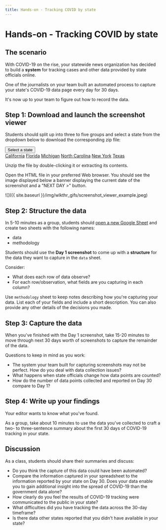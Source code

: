 ```yaml
---
title: Hands-on - Tracking COVID by state
---
```


# Hands-on - Tracking COVID by state

## The scenario

With COVID-19 on the rise, your statewide news organization has decided to build a **system** for tracking cases and other data provided by state officials online.

One of the journalists on your team built an automated process to capture your state's COVID-19 data page every day for 30 days.

It's now up to your team to figure out how to record the data.

## Step 1: Download and launch the screenshot viewer

Students should split up into three to five groups and select a state from the dropdown below to download the corresponding zip file:
<div class="dropdown text-center">
  <button class="btn btn-secondary dropdown-toggle"
          type="button" id="dropdownMenu1" data-toggle="dropdown"
          aria-haspopup="true" aria-expanded="false">
    Select a state
  </button>
  <div class="dropdown-menu" aria-labelledby="dropdownMenu1">
    <a class="dropdown-item" href="{{ site.baseurl }}/materials/screenshot_viewer/ca.zip">California</a>
    <a class="dropdown-item" href="{{ site.baseurl }}/materials/screenshot_viewer/fl.zip">Florida</a>
    <a class="dropdown-item" href="{{ site.baseurl }}/materials/screenshot_viewer/mi.zip">Michigan</a>
    <a class="dropdown-item" href="{{ site.baseurl }}/materials/screenshot_viewer/nc.zip">North Carolina</a>
    <a class="dropdown-item" href="{{ site.baseurl }}/materials/screenshot_viewer/ny.zip">New York</a>
    <a class="dropdown-item" href="{{ site.baseurl }}/materials/screenshot_viewer/tx.zip">Texas</a>
  </div>
</div>

Unzip the file by double-clicking it or extracting its contents.

Open the HTML file in your preferred Web browser. You should see the image displayed below a banner displaying the current date of the screenshot and a "NEXT DAY >" button.

![]({{ site.baseurl }}/img/wlkthr_gifs/screenshot_viewer_example.jpeg)

## Step 2: Structure the data

In 5-10 minutes as a group, students should [open a new Google Sheet](https://sheet.new) and create two sheets with the following names:
* data
* methodology

Students should use the **Day 1 screenshot** to come up with a **structure** for the data they want to capture in the `data` sheet.

Consider:
* What does each row of data observe?
* For each row/observation, what fields are you capturing in each column?

Use `methodology` sheet to keep notes describing how you're capturing your data. List each of your fields and include a short description. You can also provide any other details of the decisions you made.

## Step 3: Capture the data

When you've finished with the Day 1 screenshot, take 15-20 minutes to move through next 30 days worth of screenshots to capture the remainder of the data.

Questions to keep in mind as you work:
* The system your team built for capturing screenshots may not be perfect. How do you deal with data collection issues?
* What happens when state officials change how data points are counted?
* How do the number of data points collected and reported on Day 30 compare to Day 1?

## Step 4: Write up your findings

Your editor wants to know what you've found.

As a group, take about 10 minutes to use the data you've collected to craft a two- to three-sentence summary about the first 30 days of COVID-19 tracking in your state.

## Discussion

As a class, students should share their summaries and discuss:

* Do you think the capture of this data could have been automated?
* Compare the information captured in your spreadsheet to the information reported by your state on Day 30. Does your data enable you to gain additional insight into the spread of COVID-19 than the government data alone?
* How clearly do you feel the results of COVID-19 tracking were communicated to the public in your state?
* What difficulties did you have tracking the data across the 30-day timeframe?
* Is there data other states reported that you didn't have available in your state?
